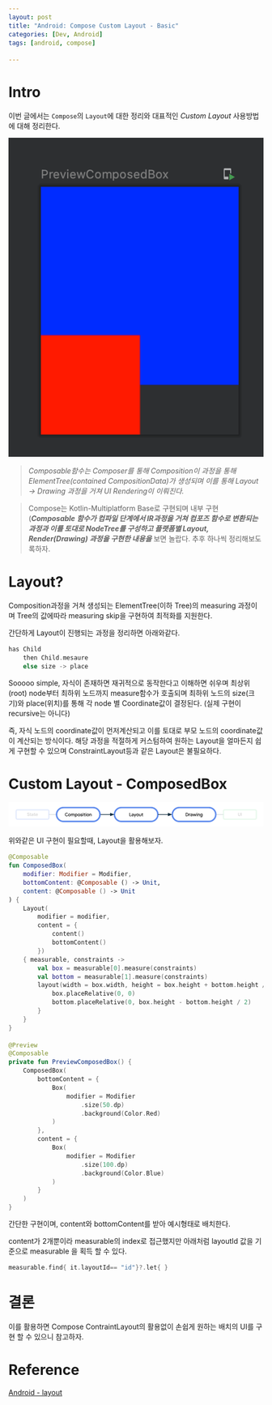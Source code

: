 ```yaml
---
layout: post
title: "Android: Compose Custom Layout - Basic"
categories: [Dev, Android]
tags: [android, compose]

---
```


# Intro

이번 글에서는 `Compose`의 `Layout`에 대한 정리와 대표적인 *Custom Layout* 사용방법에 대해 정리한다.

![compose](/assets/img/220214_1_1.png)

> *Composable함수는 Composer를 통해 Composition이 과정을 통해 ElementTree(contained CompositionData)가 생성되며 이를 통해 Layout → Drawing 과정을 거쳐 UI Rendering이 이뤄진다.*
>

> Compose는 Kotlin-Multiplatform Base로 구현되며 내부 구현(***Composable 함수가 컴파일 단계에서 IR과정을 거쳐 컴포즈 함수로 변환되는 과정과 이를 토대로 NodeTree를 구성하고 플랫폼별 Layout, Render(Drawing) 과정을 구현한 내용을*** 보면 놀랍다. 추후 하나씩 정리해보도록하자.
>

# Layout?

Composition과정을 거쳐 생성되는 ElementTree(이하 Tree)의 measuring 과정이며 Tree의 값에따라 measuring skip을 구현하여 최적화를 지원한다.

간단하게 Layout이 진행되는 과정을 정리하면 아래와같다.

```kotlin
has Child
	then Child.mesaure
	else size -> place
```

Sooooo simple, 자식이 존재하면 재귀적으로 동작한다고 이해하면 쉬우며 최상위(root) node부터 최하위 노드까지 measure함수가 호출되며 최하위 노드의 size(크기)와 place(위치)를 통해 각 node 별 Coordinate값이 결정된다. (실제 구현이 recursive는 아니다)

즉, 자식 노드의 coordinate값이 먼저계산되고 이를 토대로 부모 노드의 coordinate값이 계산되는 방식이다. 해당 과정을 적절하게 커스텀하여 원하는 Layout을 얼마든지 쉽게 구현할 수 있으며 ConstraintLayout등과 같은 Layout은 불필요하다.

# Custom Layout - ComposedBox

![Custom layout](/assets/img/220214_1_2.png)

위와같은 UI 구현이 필요할때, Layout을 활용해보자.

```kotlin
@Composable
fun ComposedBox(
    modifier: Modifier = Modifier,
    bottomContent: @Composable () -> Unit,
    content: @Composable () -> Unit
) {
    Layout(
        modifier = modifier,
        content = {
            content()
            bottomContent()
        })
    { measurable, constraints ->
        val box = measurable[0].measure(constraints)
        val bottom = measurable[1].measure(constraints)
        layout(width = box.width, height = box.height + bottom.height / 2) {
            box.placeRelative(0, 0)
            bottom.placeRelative(0, box.height - bottom.height / 2)
        }
    }
}

@Preview
@Composable
private fun PreviewComposedBox() {
    ComposedBox(
        bottomContent = {
            Box(
                modifier = Modifier
                    .size(50.dp)
                    .background(Color.Red)
            )
        },
        content = {
            Box(
                modifier = Modifier
                    .size(100.dp)
                    .background(Color.Blue)
            )
        }
    )
}
```

간단한 구현이며, content와 bottomContent를 받아 예시형태로 배치한다.

content가 2개뿐이라 measurable의 index로 접근했지만  아래처럼 layoutId 값을 기준으로 measurable 을 획득 할 수 있다.

```kotlin
measurable.find{ it.layoutId== "id"}?.let{ }
```

# 결론

이를 활용하면 Compose ContraintLayout의 활용없이 손쉽게 원하는 배치의 UI를 구현 할 수 있으니 참고하자.

# Reference

[Android - layout](https://developer.android.com/jetpack/compose/layouts)
